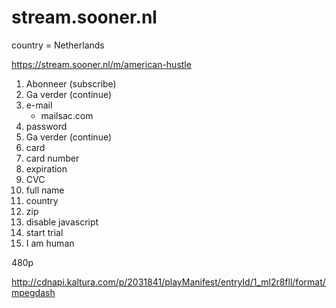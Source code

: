 # stream.sooner.nl

country = Netherlands

https://stream.sooner.nl/m/american-hustle

1. Abonneer (subscribe)
2. Ga verder (continue)
3. e-mail
   - mailsac.com
4. password
5. Ga verder (continue)
6. card
7. card number
8. expiration
9. CVC
10. full name
11. country
12. zip
13. disable javascript
14. start trial
15. I am human

480p

<http://cdnapi.kaltura.com/p/2031841/playManifest/entryId/1_ml2r8fll/format/mpegdash>
